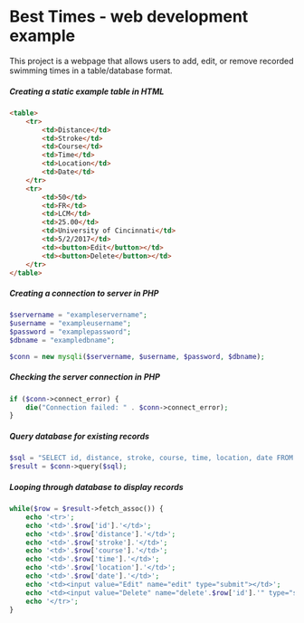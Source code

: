 # Best Times - web development example
This project is a webpage that allows users to add, edit, or remove recorded swimming times in a table/database format.
##### Creating a static example table in HTML
```html
<table>
    <tr>
        <td>Distance</td>
        <td>Stroke</td>
        <td>Course</td>
        <td>Time</td>
        <td>Location</td>
        <td>Date</td>
    </tr>
    <tr>
        <td>50</td>
        <td>FR</td>
        <td>LCM</td>
        <td>25.00</td>
        <td>University of Cincinnati</td>
        <td>5/2/2017</td>
        <td><button>Edit</button></td>
        <td><button>Delete</button></td>
    </tr>
</table>
```
##### Creating a connection to server in PHP
```php
$servername = "exampleservername";
$username = "exampleusername";
$password = "examplepassword";
$dbname = "exampledbname";

$conn = new mysqli($servername, $username, $password, $dbname);
```
##### Checking the server connection in PHP
```php
if ($conn->connect_error) {
    die("Connection failed: " . $conn->connect_error);
}
```
##### Query database for existing records
```php
$sql = "SELECT id, distance, stroke, course, time, location, date FROM besttimes ORDER BY stroke asc, distance asc";
$result = $conn->query($sql);
```
##### Looping through database to display records
```php
while($row = $result->fetch_assoc()) {
    echo '<tr>';
    echo '<td>'.$row['id'].'</td>';
    echo '<td>'.$row['distance'].'</td>';
    echo '<td>'.$row['stroke'].'</td>';
    echo '<td>'.$row['course'].'</td>';
    echo '<td>'.$row['time'].'</td>';
    echo '<td>'.$row['location'].'</td>';
    echo '<td>'.$row['date'].'</td>';
    echo '<td><input value="Edit" name="edit" type="submit"></td>';
    echo '<td><input value="Delete" name="delete'.$row['id'].'" type="submit"></td>';
    echo '</tr>';
}
```
